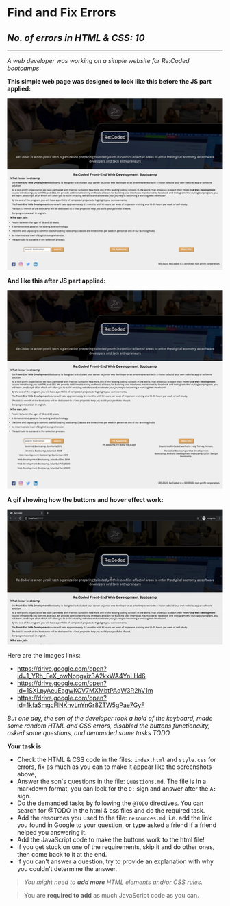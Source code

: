 # Find and Fix Errors
## _No. of errors in HTML & CSS: **10**_
---

_A web developer was working on a simple website for Re:Coded bootcamps_


**This simple web page was designed to look like this before the JS part applied:**

![Without JS Screenshot](https://github.com/ReCoded-Org/FWD-Coding-Challenge/raw/master/imgs/codingChallenge1.png)

**And like this after JS part applied:**

![With JS Screenshot](https://github.com/ReCoded-Org/FWD-Coding-Challenge/raw/master/imgs/codingChallenge2.png)

**A gif showing how the buttons and hover effect work:**

![GIF Screenshot](https://github.com/ReCoded-Org/FWD-Coding-Challenge/raw/master/imgs/codingChallenge.gif)

Here are the images links:
- https://drive.google.com/open?id=1_YRh_FeX_owNopgxiz3A2kxWA4YnLHd6
- https://drive.google.com/open?id=1SXLpyAeuEagwKCV7MXMbtPAqW3R2hV1m
- https://drive.google.com/open?id=1kfaSmgcFlNKhvLnYnGr8ZTW5gPae7GyF


_But one day, the son of the developer took a hold of the keyboard, made some random HTML and CSS errors, disabled the buttons functionality, asked some questions, and demanded some tasks TODO._


**Your task is:**
- Check the HTML & CSS code in the files: `index.html` and `style.css` for errors, fix as much as you can to make it appear like the screenshots above, 
- Answer the son's questions in the file: `Questions.md`. The file is in a markdown format, you can look for the `Q:` sign and answer after the `A:` sign.
- Do the demanded tasks by following the `@TODO` directives. You can search for @TODO in the html & css files and do the required task.
- Add the resources you used to the file: `resources.md`, i.e. add the link you found in Google to your question, or type asked a friend if a friend helped you answering it.
- Add the JavaScript code to make the buttons work to the html file!
- If you get stuck on one of the requirements, skip it and do other ones, then come back to it at the end.
- If you can't answer a question, try to provide an explanation with why you couldn't determine the answer. 


> _You might need to **add more** HTML elements and/or CSS rules._

> You are **required to add** as much JavaScript code as you can.